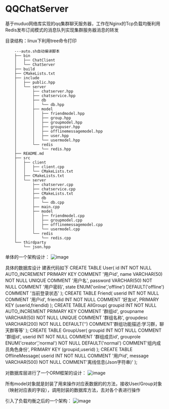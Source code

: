 # QQChatServer
基于muduo网络库实现的qq集群聊天服务器，工作在Nginx的Tcp负载均衡利用Redis发布订阅模式的消息队列实现集群服务器消息的转发

目录结构：linux下利用tree命令打印
      
        ---auto.sh自动编译脚本
        ├── bin
        │   ├── ChatClient
        │   └── ChatServer
        ├── build
        ├── CMakeLists.txt
        ├── include
        │   ├── public.hpp
        │   └── server
        │       ├── chatserver.hpp
        │       ├── chatservice.hpp
        │       ├── db
        │       │   └── db.hpp
        │       ├── model
        │       │   ├── friendmodel.hpp
        │       │   ├── group.hpp
        │       │   ├── groupmodel.hpp
        │       │   ├── groupuser.hpp
        │       │   ├── offlinemessagemodel.hpp
        │       │   ├── user.hpp
        │       │   └── usermodel.hpp
        │       └── redis
        │           └── redis.hpp
        ├── README.md
        ├── src
        │   ├── client
        │   │   ├── client.cpp
        │   │   └── CMakeLists.txt
        │   ├── CMakeLists.txt
        │   └── server
        │       ├── chatserver.cpp
        │       ├── chatservice.cpp
        │       ├── CMakeLists.txt
        │       ├── db
        │       │   └── db.cpp
        │       ├── main.cpp
        │       ├── model
        │       │   ├── friendmodel.cpp
        │       │   ├── groupmodel.cpp
        │       │   ├── offlinemessagemodel.cpp
        │       │   └── usermodel.cpp
        │       └── redis
        │           └── redis.cpp
        └── thirdparty
            └── json.hpp


单体的一个架构设计：
![image](https://user-images.githubusercontent.com/117898635/220850436-2dc7f305-6a6c-4a07-8e80-ea7f013c7495.png)

具体的数据库设计
建表代码如下
CREATE TABLE User(
  id INT NOT NULL AUTO_INCREMENT PRIMARY KEY COMMENT '用户id',
  name VARCHAR(50) NOT NULL  UNIQUE COMMENT '用户名',
  password VARCHAR(50) NOT NULL COMMENT '用户密码',
  state ENUM('online','offline') DEFAULT('offline') COMMENT '当前登录状态'
);
CREATE TABLE Friend(
  userid INT NOT NULL  COMMENT '用户id',
  friendid INT NOT NULL  COMMENT '好友id',
  PRIMARY KEY (userid,friendid)
);
CREATE TABLE AllGroup(
  groupid INT NOT NULL AUTO_INCREMENT PRIMARY KEY COMMENT '群组id',
  groupname VARCHAR(50) NOT NULL  UNIQUE COMMENT '群组名称',
  groupdesc VARCHAR(200) NOT NULL DEFAULT('') COMMENT'群组功能描述:学习群，聊天群等等'
);
CREATE TABLE GroupUser(
  groupid INT NOT NULL COMMENT '群组id',
  userid INT NOT NULL COMMENT '群组成员id',
  grouprole ENUM('creator','normal') NOT NULL DEFAULT('normal') COMMENT'组内成员角色身份',
  PRIMARY KEY (groupid,userid)
);
CREATE TABLE OfflineMessage(
  userid INT NOT NULL COMMENT '用户id',
  message VARCHAR(500) NOT NULL COMMENT'离线信息(Json字符串)'
);

对数据库层进行了一个ORM框架的设计：
![image](https://user-images.githubusercontent.com/117898635/220850847-02f6c369-8f5d-44d2-ae27-896beb882c50.png)

所有model对象就是封装了用来操作对应表数据的的方法，接收User/Group对象（映射对应表的字段），调用封装的数据库方法，去对各个表进行操作

引入了负载均衡之后的一个架构：
![image](https://user-images.githubusercontent.com/117898635/224493887-4ad06b90-5323-498d-a5ad-872060e51868.png)

